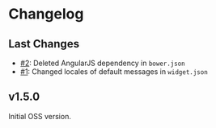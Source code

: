 # Changelog

## Last Changes

- [#2](https://github.com/LaxarJS/ax-markdown-display-widget/issues/2): Deleted AngularJS dependency in `bower.json`
- [#1](https://github.com/LaxarJS/ax-markdown-display-widget/issues/1): Changed locales of default messages in `widget.json`

## v1.5.0

Initial OSS version.

